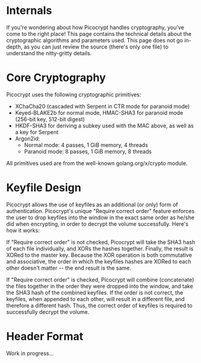 # Internals
If you're wondering about how Picocrypt handles cryptography, you've come to the right place! This page contains the technical details about the cryptographic algorithms and parameters used. This page does not go in-depth, as you can just review the source (there's only one file) to understand the nitty-gritty details.

# Core Cryptography
Picocrypt uses the following cryptographic primitives:
- XChaCha20 (cascaded with Serpent in CTR mode for paranoid mode)
- Keyed-BLAKE2b for normal mode, HMAC-SHA3 for paranoid mode (256-bit key, 512-bit digest)
- HKDF-SHA3 for deriving a subkey used with the MAC above, as well as a key for Serpent
- Argon2id:
    - Normal mode: 4 passes, 1 GiB memory, 4 threads
    - Paranoid mode: 8 passes, 1 GiB memory, 8 threads

All primitives used are from the well-known golang.org/x/crypto module.

# Keyfile Design
Picocrypt allows the use of keyfiles as an additional (or only) form of authentication. Picocrypt's unique "Require correct order" feature enforces the user to drop keyfiles into the window in the exact same order as he/she did when encrypting, in order to decrypt the volume successfully. Here's how it works:

If "Require correct order" is not checked, Picocrypt will take the SHA3 hash of each file individually, and XORs the hashes together. Finally, the result is XORed to the master key. Because the XOR operation is both commutative and associative, the order in which the keyfiles hashes are XORed to each other doesn't matter -- the end result is the same.

If "Require correct order" is checked, Picocrypt will combine (concatenate) the files together in the order they were dropped into the window, and take the SHA3 hash of the combined keyfiles. If the order is not correct, the keyfiles, when appended to each other, will result in a different file, and therefore a different hash. Thus, the correct order of keyfiles is required to successfully decrypt the volume.

# Header Format
Work in progress...
